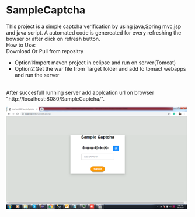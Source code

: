 # SampleCaptcha

This project is a simple captcha verification by using java,Spring mvc,jsp and java script. A automated code is genereated for every refreshing the bowser or after click on refresh button.
<br />
How to Use:<br />
Download Or Pull from repositry
<ul>
<li> Option1:Import maven project in eclipse and run on server(Tomcat)</li>
<li>
 Option2:Get the war file from Target folder and add to tomact webapps and run the server</li>
</ul>
<br/>
 After succesfull running server add applcation url on browser "http://localhost:8080/SampleCaptcha/".

![Normal Page](https://github.com/srikanthModugu/SampleCaptcha/blob/master/normal.png)

